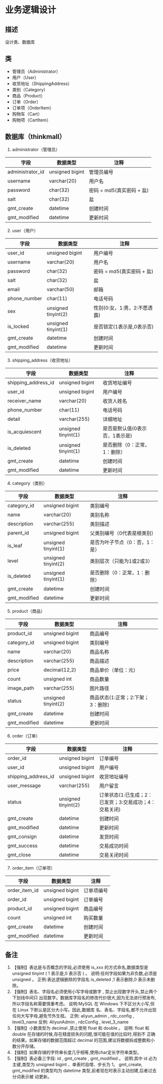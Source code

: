 # 业务逻辑设计

## 描述

设计类、数据库

## 类

- 管理员（Administrator）
- 用户（User）
- 收货地址（ShippingAddress）
- 类别（Category）
- 商品（Product）
- 订单（Order）
- 订单项（OrderItem）
- 购物车（Cart）
- 购物项（CartItem）

## 数据库（thinkmall）

1. administrator（管理员）

字段 | 数据类型 | 注释
---- | ---- | ----
administrator_id | unsigned bigint | 管理员编号
username | varchar(20) | 用户名
password | char(32) | 密码 = md5(真实密码 + 盐)
salt | char(32) | 盐
gmt_create | datetime | 创建时间
gmt_modified | datetime | 更新时间

2. user（用户）

字段 | 数据类型 | 注释
---- | ---- | ----
user_id | unsigned bigint | 用户编号
username | varchar(20) | 用户名
password | char(32) | 密码 = md5(真实密码 + 盐)
salt | char(32) | 盐
email | varchar(50) | 邮箱
phone_number | char(11) | 电话号码
sex | unsigned tinyint(2) | 性别(0:女，1:男，2:不愿透露)
is_locked | unsigned tinyint(1) | 是否锁定(1表示是,0表示否)
gmt_create | datetime | 创建时间
gmt_modified | datetime | 更新时间

3. shipping_address（收货地址）

字段 | 数据类型 | 注释
---- | ---- | ----
shipping_address_id | unsigned bigint | 收货地址编号
user_id | unsigned bigint | 用户编号
receiver_name | varchar(20) | 收货人姓名
phone_number | char(11) | 电话号码
detail | varchar(255) | 详细地址
is_acquiescent | unsigned tinyint(1) | 是否是默认值(0表示否，1表示是)
is_deleted | unsigned tinyint(1) | 是否删除（0：正常，1：删除）
gmt_create | datetime | 创建时间
gmt_modified | datetime | 更新时间

4. category（类别）

字段 | 数据类型 | 注释
---- | ---- | ----
category_id | unsigned bigint | 类别编号
name | varchar(20) | 类别名称
description | varchar(255) | 类别描述
parent_id | unsigned bigint | 父类别编号（0代表是根类别）
is_leaf | unsigned tinyint(1) | 是否为叶子节点（0：否，1：是）
level | unsigned tinyint(2) | 类别层次（只能为1或2或3）
is_deleted | unsigned tinyint(1) | 是否删除（0：正常，1：删除）
gmt_create | datetime | 创建时间
gmt_modified | datetime | 更新时间

5. product（商品）

字段 | 数据类型 | 注释
---- | ---- | ----
product_id | unsigned bigint | 商品编号
category_id | unsigned bigint | 类别编号
name | varchar(20) | 商品名称
description | varchar(255) | 商品描述
price | decimal(12,2) | 商品单价（单位：元）
count | unsigned int | 商品数量
image_path | varchar(255) | 图片路径
status | unsigned tinyint(2) | 商品状态(1:正常；2:下架；3：删除)
gmt_create | datetime | 创建时间
gmt_modified | datetime | 更新时间

6. order（订单）

字段 | 数据类型 | 注释
---- | ---- | ----
order_id | unsigned bigint | 订单编号
user_id | unsigned bigint | 用户编号
shipping_address_id | unsigned bigint | 收货地址编号
user_message | varchar(255) | 用户留言
status | unsigned tinyint(2) | 订单状态(1:已生成；2：已发货；3:交易成功；4：交易关闭)
gmt_create | datetime | 创建时间
gmt_modified | datetime | 更新时间
gmt_consign | datetime | 发货时间
gmt_success | datetime | 交易成功时间
gmt_close | datetime | 交易关闭时间

7. order_item（订单项）

字段 | 数据类型 | 注释
---- | ---- | ----
order_item_id | unsigned bigint | 订单项编号
order_id | unsigned bigint | 订单编号
product_id | unsigned bigint | 商品编号
count | unsigned int | 购买数量
gmt_create | datetime | 创建时间
gmt_modified | datetime | 更新时间

## 备注

1. 【强制】表达是与否概念的字段,必须使用 is_xxx 的方式命名,数据类型是 unsigned tinyint
( 1 表示是,0 表示否 ) 。
说明:任何字段如果为非负数,必须是 unsigned 。
正例:表达逻辑删除的字段名 is_deleted ,1 表示删除,0 表示未删除。
2. 【强制】表名、字段名必须使用小写字母或数字 , 禁止出现数字开头,禁止两个下划线中间只
出现数字。数据库字段名的修改代价很大,因为无法进行预发布,所以字段名称需要慎重考虑。
说明:MySQL 在 Windows 下不区分大小写,但在 Linux 下默认是区分大小写。因此,数据库
名、表名、字段名,都不允许出现任何大写字母,避免节外生枝。
正例: aliyun_admin , rdc_config , level3_name
反例: AliyunAdmin , rdcConfig , level_3_name
6. 【强制】小数类型为 decimal ,禁止使用 float 和 double 。
说明: float 和 double 在存储的时候,存在精度损失的问题,很可能在值的比较时,得到不
正确的结果。如果存储的数据范围超过 decimal 的范围,建议将数据拆成整数和小数分开存储。
7. 【强制】如果存储的字符串长度几乎相等,使用char定长字符串类型。
9. 【强制】表必备三字段: id , gmt_create , gmt_modified 。
说明:其中 id 必为主键,类型为 unsigned bigint 、单表时自增、步长为 1。 gmt_create,
gmt_modified 的类型均为 datetime 类型,前者现在时表示主动创建,后者过去分词表示被
动更新。
